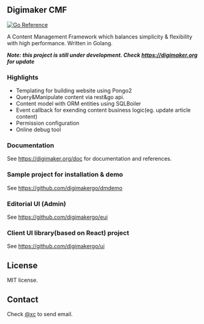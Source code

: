 Digimaker CMF
----------------
[![Go Reference](https://pkg.go.dev/badge/github.com/digimakergo/digimaker.svg)](https://pkg.go.dev/github.com/digimakergo/digimaker)

A Content Management Framework which balances simplicity & flexibility with high performance. Written in Golang.

***<em>Note: this project is still under development. Check https://digimaker.org for update</em>***

### Highlights
- Templating for building website using Pongo2
- Query&Manipulate content via rest&go api.
- Content model with ORM entities using SQLBoiler
- Event callback for exending content business logic(eg. update article content)
- Permission configuration
- Online debug tool

### Documentation
See https://digimaker.org/doc for documentation and references.

### Sample project for installation & demo
See https://github.com/digimakergo/dmdemo

### Editorial UI (Admin)
See https://github.com/digimakergo/eui 

### Client UI library(based on React) project
See https://github.com/digimakergo/ui


License
--------
MIT license.

Contact
--------
Check [@xc](https://www.github.com/xc) to send email.
